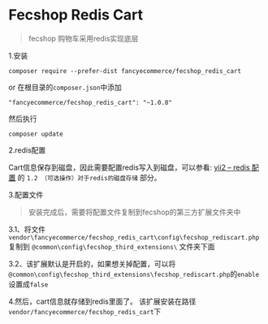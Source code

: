 Fecshop Redis Cart
======================

> fecshop 购物车采用redis实现底层


1.安装

```
composer require --prefer-dist fancyecommerce/fecshop_redis_cart 
```

or 在根目录的`composer.json`中添加

```
"fancyecommerce/fecshop_redis_cart": "~1.0.8"

```

然后执行

```
composer update
```

2.redis配置

Cart信息保存到磁盘，因此需要配置redis写入到磁盘，可以参看:
[yii2 – redis 配置](http://www.fancyecommerce.com/2016/05/03/yii2-redis-%E9%85%8D%E7%BD%AE/)
的
`1.2 （可选操作）对于redis的磁盘存储` 部分。

3.配置文件

> 安装完成后，需要将配置文件复制到fecshop的第三方扩展文件夹中

3.1、将文件 `vendor\fancyecommerce/fecshop_redis_cart\config\fecshop_rediscart.php`
复制到 `@common\config\fecshop_third_extensions\` 文件夹下面

3.2、该扩展默认是开启的，如果想关掉配置，可以将
`@common\config\fecshop_third_extensions\fecshop_rediscart.php`的`enable`
设置成`false`



4.然后，cart信息就存储到redis里面了。
该扩展安装在路径 `vendor/fancyecommerce/fecshop_redis_cart`下




